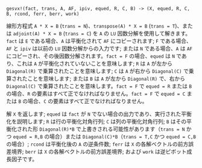 ```
gesvx!(fact, trans, A, AF, ipiv, equed, R, C, B) -> (X, equed, R, C, B, rcond, ferr, berr, work)
```

線形方程式 `A * X = B` (`trans = N`)、`transpose(A) * X = B` (`trans = T`)、または `adjoint(A) * X = B` (`trans = C`) を `A` の `LU` 因数分解を使用して解きます。`fact` は `E` である場合、`A` は平衡化されて `AF` にコピーされます; `F` である場合、`AF` と `ipiv` は以前の `LU` 因数分解からの入力です; または `N` である場合、`A` は `AF` にコピーされ、その後因数分解されます。`fact = F` の場合、`equed` は `N` であり、これは `A` が平衡化されていないことを意味します; `R` は `A` が左から `Diagonal(R)` で乗算されたことを意味します; `C` は `A` が右から `Diagonal(C)` で乗算されたことを意味します; または `B` は `A` が左から `Diagonal(R)` で、右から `Diagonal(C)` で乗算されたことを意味します。`fact = F` で `equed = R` または `B` の場合、`R` の要素はすべて正でなければなりません。`fact = F` で `equed = C` または `B` の場合、`C` の要素はすべて正でなければなりません。

解 `X` を返します; `equed` は `fact` が `N` でない場合の出力であり、実行された平衡化を説明します; `R` は行の平衡化対角行列; `C` は列の平衡化対角行列; `B` はその平衡化された形 `Diagonal(R)*B` で上書きされる可能性があります（`trans = N` かつ `equed = R,B` の場合）または `Diagonal(C)*B`（`trans = T,C` かつ `equed = C,B` の場合）; `rcond` は平衡化後の `A` の逆条件数; `ferr` は `X` の各解ベクトルの前方誤差境界; `berr` は `X` の各解ベクトルの前方誤差境界; および `work` は逆ピボット成長因子です。
